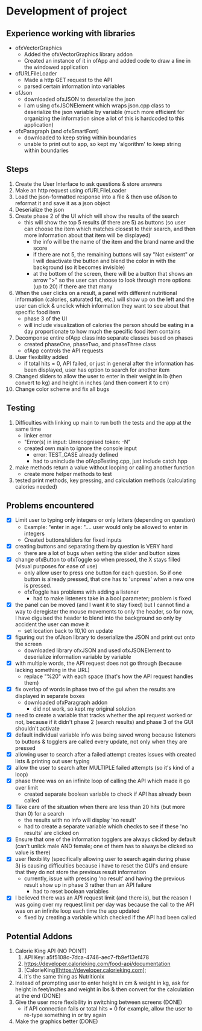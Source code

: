 # Development of project

## Experience working with libraries
- ofxVectorGraphics  
    - Added the ofxVectorGraphics library addon
    - Created an instance of it in ofApp and added code to draw a line in the windowed application 
- ofURLFileLoader
    - Made a http GET request to the API
    - parsed certain information into variables
- ofJson
    - downloaded ofxJSON to deserialize the json
    - I am using ofxJSONElement which wraps json.cpp class to deserialize the json variable by variable (much more efficient for organizing the information since a lot of this is hardcoded to this application)
- ofxParagraph (and ofxSmartFont)
    - downloaded to keep string within boundaries
    - unable to print out to app, so kept my 'algorithm' to keep string within boundaries


## Steps
1. Create the User Interface to ask questions & store answers
2. Make an http request using ofURLFileLoader
3. Load the json-formatted response into a file & then use ofJson to reformat it and save it as a json object
4. Deserialize the json
5. Create phase 2 of the UI which will show the results of the search
    - this will show the top 5 results (if there are 5) as buttons (so user can choose the item which matches closest to their search, and then more information about that item will be displayed)
        -  the info will be the name of the item and the brand name and the score
        - if there are not 5, the remaining buttons will say "Not existent" or I will deactivate the button and blend the color in with the background (so it becomes invisible)
        - at the bottom of the screen, there will be a button that shows an arrow ">" so the user can choose to look through more options (up to 20) if there are that many
6. When the user clicks on a result, a panel with different nutritional information (calories, saturated fat, etc.) will show up on the left and the user can click & unclick which information they want to see about that specific food item
    - phase 3 of the UI
    - will include visualization of calories the person should be eating in a day proportionate to how much the specific food item contains 
7. Decomponse entire ofApp class into separate classes based on phases
    - created phaseOne, phaseTwo, and phaseThree class
    - ofApp controls the API requests
8. User flexibility added
    - if total hits = 0, API failed, or just in general after the information has been displayed, user has option to search for another item
9. Changed sliders to allow the user to enter in their weight in lb (then convert to kg) and height in inches (and then convert it to cm)
10. Change color scheme and fix all bugs


## Testing
1. Difficulties with linking up main to run both the tests and the app at the same time
    - linker error
    - "Error(s) in input: Unrecognised token: -N"
    - created own main to ignore the console input
        - error: TEST_CASE already defined
        - had to uninclude the ofAppTesting.cpp, just include catch.hpp
2. make methods return a value without looping or calling another function
    - create more helper methods to test
3. tested print methods, key pressing, and calculation methods (calculating calories needed)



## Problems encountered
- [x] Limit user to typing only integers or only letters (depending on question)
    - Example: "enter in age: ".... user would only be allowed to enter in integers
    - Created buttons/sliders for fixed inputs
- [x] creating buttons and separating them by question is VERY hard
    - there are a lot of bugs when setting the slider and button sizes
- [x] change ofxButton to ofxToggle so when pressed, the X stays filled (visual purposes for ease of use)
    - only allow user to press one button for each question. So if one button is already pressed, that one has to 'unpress' when a new one is pressed.
    - ofxToggle has problems with adding a listener
        - had to make listeners take in a bool parameter; problem is fixed
- [x] the panel can be moved (and I want it to stay fixed) but I cannot find a way to deregister the mouse movements to only the header, so for now, I have diguised the header to blend into the background so only by accident the user can move it
    - set location back to 10,10 on update
- [x] figuring out the ofJson library to deserialize the JSON and print out onto the screen
    - downloaded library ofxJSON and used ofxJSONElement to deserialize information variable by variable
- [x] with multiple words, the API request does not go through (because lacking something in the URL)
    - replace "%20" with each space (that's how the API request handles them)
- [x] fix overlap of words in phase two of the gui when the results are displayed in separate boxes
    - downloaded ofxParagraph addon
        - did not work, so kept my original solution
- [x] need to create a variable that tracks whether the api request worked or not, because if it didn't phase 2 (search results) and phase 3 of the GUI shouldn't activate
- [x] default individual variable info was being saved wrong because listeners to buttons & togglers are called every update, not only when they are pressed
- [x] allowing user to search after a failed attempt creates issues with created lists & printing out user typing
- [x] allow the user to search after MULTIPLE failed attempts (so it's kind of a loop)
- [x] phase three was on an infinite loop of calling the API which made it go over limit
    - created separate boolean variable to check if API has already been called
- [x] Take care of the situation when there are less than 20 hits (but more than 0) for a search
    - the results with no info will display 'no result' 
    - had to create a separate variable which checks to see if these 'no results' are clicked on
- [x] Ensure that one of the information togglers are always clicked by default (can't unlick male AND female; one of them has to always be clicked so value is there)
- [x] user flexibility (specifically allowing user to search again during phase 3) is causing difficulties because i have to reset the GUI's and ensure that they do not store the previous result information
    - currently, issue with pressing 'no result' and having the previous result show up in phase 3 rather than an API failure
        - had to reset boolean variables
- [x] I believed there was an API request limit (and there is), but the reason I was going over my request limit per day was because the call to the API was on an infinite loop each time the app updated
    - fixed by creating a variable which checked if the API had been called 
        
    


## Potential Addons
1. Calorie King API (NO POINT)
    1. API Key: a5f5108c-7dca-4746-aec7-fb9ef13ef478
    1. https://developer.calorieking.com/food-api/documentation
    1. [CalorieKing][https://developer.calorieking.com];
    1. it's the same thing as Nutritionix
2. Instead of prompting user to enter height in cm & weight in kg, ask for height in feet/inches and weight in lbs & then convert for the calculation at the end (DONE)
3. Give the user more flexibility in switching between screens (DONE)
    - if API connection fails or total hits = 0 for example, allow the user to re-type something in or try again
4. Make the graphics better (DONE)

